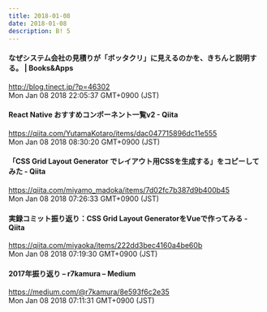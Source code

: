 ```yaml
---
title: 2018-01-08
date: 2018-01-08
description: B! 5
---
```


#### なぜシステム会社の見積りが「ボッタクリ」に見えるのかを、きちんと説明する。 | Books&Apps
http://blog.tinect.jp/?p=46302<br>
Mon Jan 08 2018 22:05:37 GMT+0900 (JST)<br>


#### React Native おすすめコンポーネント一覧v2 - Qiita
https://qiita.com/YutamaKotaro/items/dac047715896dc11e555<br>
Mon Jan 08 2018 08:30:20 GMT+0900 (JST)<br>


#### 「CSS Grid Layout Generator でレイアウト用CSSを生成する」をコピーしてみた - Qiita
https://qiita.com/miyamo_madoka/items/7d02fc7b387d9b400b45<br>
Mon Jan 08 2018 07:26:33 GMT+0900 (JST)<br>


#### 実録コミット振り返り：CSS Grid Layout GeneratorをVueで作ってみる - Qiita
https://qiita.com/miyaoka/items/222dd3bec4160a4be60b<br>
Mon Jan 08 2018 07:19:30 GMT+0900 (JST)<br>


#### 2017年振り返り – r7kamura – Medium
https://medium.com/@r7kamura/8e593f6c2e35<br>
Mon Jan 08 2018 07:11:31 GMT+0900 (JST)<br>


